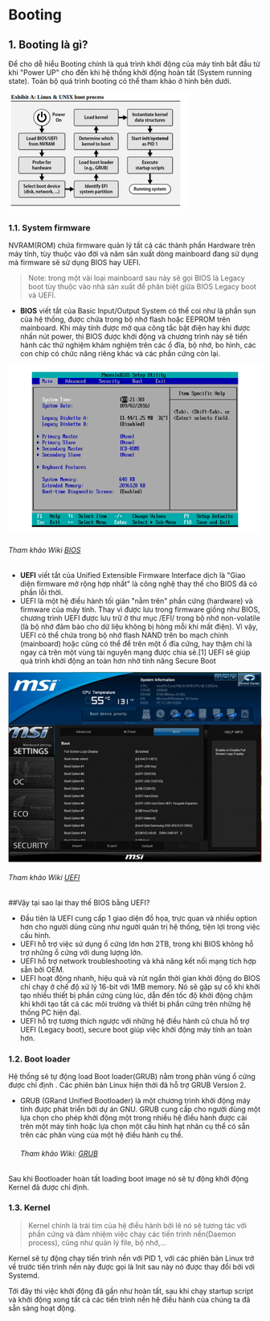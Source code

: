 # Booting

## 1. Booting là gì?

Để cho dễ hiểu Booting chính là quá trình khởi động của máy tính bắt đầu từ khi "Power UP" cho đến khi hệ thống khởi động hoàn tất (System running state). Toàn bộ quá trình booting có thể tham khảo ở hình bên dưới.

<img src="https://raw.githubusercontent.com/nyugennguyen/selfstudy/master/Linux-RoadtoLPI/Images/linux_bootprocess.png">

### 1.1. System firmware

NVRAM(ROM) chứa firmware quản lý tất cả các thành phần Hardware trên máy tính, tùy thuộc vào đời và năm sản xuất dòng mainboard đang sử dụng mà firmware sẽ sử dụng BIOS hay UEFI.
  > Note: trong một vài loại mainboard sau này sẽ gọi BIOS là Legacy boot tùy thuộc vào nhà sản xuất để phân biệt giữa BIOS Legacy boot và UEFI.

  - **BIOS** viết tắt của Basic Input/Output System có thể coi như là phần sụn của hệ thống, được chứa trong bộ nhớ flash hoặc EEPROM trên mainboard. Khi máy tính được mở qua công tắc bật điện hay khi được nhấn nút power, thì BIOS được khởi động và chương trình này sẽ tiến hành các thử nghiệm khám nghiệm trên các ổ đĩa, bộ nhớ, bo hình, các con chip có chức năng riêng khác và các phần cứng còn lại.
  
  <img src="https://raw.githubusercontent.com/nyugennguyen/selfstudy/master/Linux-RoadtoLPI/Images/bios.PNG">

  ###### Tham khảo Wiki [BIOS](src="https://vi.wikipedia.org/wiki/BIOS")

  - **UEFI** viết tắt của Unified Extensible Firmware Interface dịch là "Giao diện firmware mở rộng hợp nhất" là công nghệ thay thế cho BIOS đã có phần lỗi thời.
  - UEFI là một hệ điều hành tối giản "nằm trên" phần cứng (hardware) và firmware của máy tính. Thay vì được lưu trong firmware giống như BIOS, chương trình UEFI được lưu trữ ở thư mục /EFI/ trong bộ nhớ non-volatile (là bộ nhớ đảm bảo cho dữ liệu không bị hỏng mỗi khi mất điện). Vì vậy, UEFI có thể chứa trong bộ nhớ flash NAND trên bo mạch chính (mainboard) hoặc cũng có thể để trên một ổ đĩa cứng, hay thậm chí là ngay cả trên một vùng tài nguyên mạng được chia sẻ.[1] UEFI sẽ giúp quá trình khởi động an toàn hơn nhờ tính năng Secure Boot

  <img src="https://raw.githubusercontent.com/nyugennguyen/selfstudy/master/Linux-RoadtoLPI/Images/UEFI.png">

  ###### Tham khảo Wiki [UEFI](src="https://vi.wikipedia.org/wiki/UEFI")

##Vậy tại sao lại thay thế BIOS bằng UEFI?
  - Đầu tiên là UEFI cung cấp 1 giao diện đồ họa, trực quan và nhiều option hơn cho người dùng cũng như người quản trị hệ thống, tiện lợi trong việc cấu hình.
  - UEFI hỗ trợ việc sử dụng ổ cứng lớn hơn 2TB, trong khi BIOS không hỗ trợ những ổ cứng với dung lượng lớn.
  - UEFI hỗ trợ network troubleshooting và khả năng kết nối mạng tích hợp sẵn bởi OEM.
  - UEFI hoạt động nhanh, hiệu quả và rút ngắn thời gian khởi động do BIOS chỉ chạy ở chế độ xử lý 16-bit với  1MB memory. Nó sẽ gặp sự cố khi khởi tạo nhiều thiết bị phần cứng cùng lúc, dẫn đến tốc độ khởi động chậm khi khởi tạo tất cả các môi trường và thiết bị phần cứng trên những hệ thống PC hiện đại.
  - UEFI hỗ trợ tương thích ngược với những hệ điều hành cũ chưa hỗ trợ UEFI (Legacy boot), secure boot giúp việc khởi động máy tính an toàn hơn.

### 1.2. Boot loader 
Hệ thống sẽ tự động load Boot loader(GRUB) nằm trong phân vùng ổ cứng được chỉ định . Các phiên bản Linux hiện thời đã hỗ trợ GRUB Version 2.
  
- GRUB (GRand Unified Bootloader) là một chương trình khởi động máy tính được phát triển bởi dự án GNU. GRUB cung cấp cho người dùng một lựa chọn cho phép khởi động một trong nhiều hệ điều hành được cài trên một máy tính hoặc lựa chọn một cấu hình hạt nhân cụ thể có sẵn trên các phân vùng của một hệ điều hành cụ thể.
  ###### Tham khảo Wiki: [GRUB](https://vi.wikipedia.org/wiki/GRUB)

Sau khi Bootloader hoàn tất loading boot image nó sẽ tự động khởi động Kernel đã được chỉ định.

### 1.3. Kernel
 > Kernel chính là trái tim của hệ điều hành bởi lẽ nó sẽ tương tác với phần cứng và đảm nhiệm việc chạy các tiến trình nền(Daemon process), cũng như quản lý file, bộ nhớ,...

Kernel sẽ tự động chạy tiến trình nền với PID 1, với các phiên bản Linux trở về trước tiến trình nền này được gọi là Init sau này nó được thay đổi bởi với Systemd.

Tới đây thì việc khởi động đã gần như hoàn tất, sau khi chạy startup script và khởi động xong tất cả các tiến trình nền hệ điều hành của chúng ta đã sẵn sàng hoạt động.



